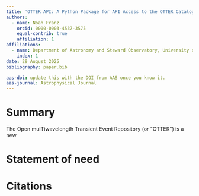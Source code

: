 ```yaml
---
title: 'OTTER API: A Python Package for API Access to the OTTER Catalog'
authors:
  - name: Noah Franz
    orcid: 0000-0003-4537-3575
	equal-contrib: true
	affiliation: 1
affiliations:
  - name: Department of Astronomy and Steward Observatory, University of Arizona, 933 North Cherry Avenue, Tucson, AZ 85721-0065, USA
    index: 1
date: 29 August 2025
bibliography: paper.bib

aas-doi: update this with the DOI from AAS once you know it.
aas-journal: Astrophysical Journal
---
```


# Summary
The Open mulTiwavelength Transient Event Repository (or "OTTER") is a new

# Statement of need

# Citations
